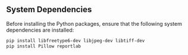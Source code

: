 ## System Dependencies

Before installing the Python packages, ensure that the following system dependencies are installed:

```bash
pip install libfreetype6-dev libjpeg-dev libtiff-dev
pip install Pillow reportlab

